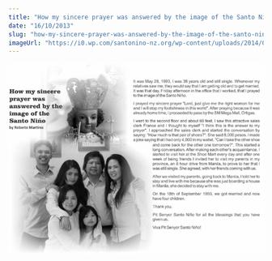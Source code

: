 ```yaml
---
title: "How my sincere prayer was answered by the image of the Santo Niño"
date: "16/10/2013"
slug: "how-my-sincere-prayer-was-answered-by-the-image-of-the-santo-nino"
imageUrl: "https://i0.wp.com/santonino-nz.org/wp-content/uploads/2014/02/Martinez.png?resize=773%2C581"
---
```


[![Martinez](assets\images\Martinez.png)](https://i0.wp.com/santonino-nz.org/wp-content/uploads/2014/02/Martinez.png)